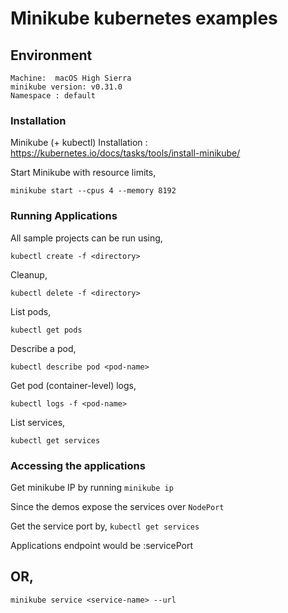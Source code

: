
# Minikube kubernetes examples

## Environment

```
Machine:  macOS High Sierra
minikube version: v0.31.0
Namespace : default
```

### Installation
Minikube (+ kubectl) Installation : https://kubernetes.io/docs/tasks/tools/install-minikube/

Start Minikube with resource limits,

`minikube start --cpus 4 --memory 8192`


### Running Applications
All sample projects can be run using,

`kubectl create -f <directory>`

Cleanup,

`kubectl delete -f <directory>`

List pods,

`kubectl get pods`

Describe a pod,

`kubectl describe pod <pod-name>`

Get pod (container-level) logs,

`kubectl logs -f <pod-name>`

List services,

`kubectl get services`



### Accessing the applications
Get minikube IP by running `minikube ip`

Since the demos expose the services over `NodePort`

Get the service port by,
```kubectl get services```

Applications endpoint would be <minikube-ip>:servicePort

## OR,

`minikube service <service-name> --url`